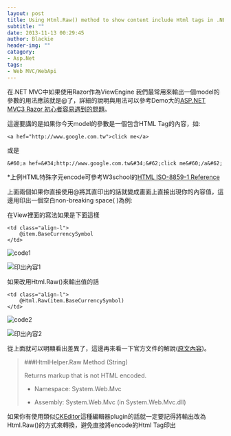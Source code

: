 ```yaml
---
layout: post
title: Using Html.Raw() method to show content include Html tags in .NET MVC(under Razor ViewEngine)
subtitle: ""
date: 2013-11-13 00:29:45
author: Blackie
header-img: ""
catagory:
- Asp.Net
tags: 
- Web MVC/WebApi
---
```


<!-- More -->

在.NET MVC中如果使用Razor作為ViewEngine 我們最常用來輸出一個model的參數的用法應該就是@了，詳細的說明與用法可以參考Demo大的[ASP.NET MVC3 Razor 初心者容易遇到的問題](http://demo.tc/Post/679)。

這邊要講的是如果你今天model的參數是一個包含HTML Tag的內容，如:

	<a hef="http://www.google.com.tw">click me</a>

或是

	&#60;a hef=&#34;http://www.google.com.tw&#34;&#62;click me&#60;/a&#62;

*上例HTML特殊字元encode可參考W3school的[HTML ISO-8859-1 Reference](http://www.w3schools.com/tags/ref_entities.asp)

上面兩個如果你直接使用@將其直印出的話就變成畫面上直接出現你的內容值，這邊用印出一個空白non-breaking space(&nbsp;)為例:

在View裡面的寫法如果是下面這樣

    <td class="align-l">
        @item.BaseCurrencySymbol
    </td>

![code1](https://dl.dropboxusercontent.com/u/20925528/%E6%8A%80%E8%A1%93Blog/blogs/20131113/4.PNG)

![印出內容1](https://dl.dropboxusercontent.com/u/20925528/%E6%8A%80%E8%A1%93Blog/blogs/20131113/1.PNG)

如果改用Html.Raw()來輸出值的話

    <td class="align-l">
        @Html.Raw(item.BaseCurrencySymbol)
    </td>

![code2](https://dl.dropboxusercontent.com/u/20925528/%E6%8A%80%E8%A1%93Blog/blogs/20131113/3.PNG)

![印出內容2](https://dl.dropboxusercontent.com/u/20925528/%E6%8A%80%E8%A1%93Blog/blogs/20131113/2.PNG)

從上面就可以明顯看出差異了，這邊再來看一下官方文件的解說([原文內容](http://msdn.microsoft.com/en-us/library/gg480740(v=vs.108).aspx))。

>###HtmlHelper.Raw Method (String)	
>
>Returns markup that is not HTML encoded.
>
>- Namespace:  System.Web.Mvc
>
>- Assembly:  System.Web.Mvc (in System.Web.Mvc.dll)

如果你有使用類似[CKEditor](http://ckeditor.com/)這種編輯器plugin的話就一定要記得將輸出改為Html.Raw()的方式來轉換，避免直接將encode的Html Tag印出
